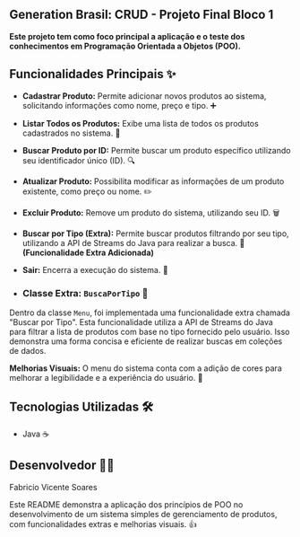 ## Generation Brasil: CRUD - Projeto Final Bloco 1

**Este projeto tem como foco principal a aplicação e o teste dos conhecimentos em Programação Orientada a Objetos (POO).**

## Funcionalidades Principais ✨

* **Cadastrar Produto:** Permite adicionar novos produtos ao sistema, solicitando informações como nome, preço e tipo. ➕
* **Listar Todos os Produtos:** Exibe uma lista de todos os produtos cadastrados no sistema. 📜
* **Buscar Produto por ID:** Permite buscar um produto específico utilizando seu identificador único (ID). 🔍
* **Atualizar Produto:** Possibilita modificar as informações de um produto existente, como preço ou nome. ✏️
* **Excluir Produto:** Remove um produto do sistema, utilizando seu ID. 🗑️
* **Buscar por Tipo (Extra):** Permite buscar produtos filtrando por seu tipo, utilizando a API de Streams do Java para realizar a busca. 🔎 **(Funcionalidade Extra Adicionada)**
* **Sair:** Encerra a execução do sistema. 👋

* ### Classe Extra: `BuscaPorTipo` 🌟
Dentro da classe `Menu`, foi implementada uma funcionalidade extra chamada "Buscar por Tipo". 
Esta funcionalidade utiliza a API de Streams do Java para filtrar a lista de produtos com base no tipo fornecido pelo usuário. 
Isso demonstra uma forma concisa e eficiente de realizar buscas em coleções de dados.

**Melhorias Visuais:** O menu do sistema conta com a adição de cores para melhorar a legibilidade e a experiência do usuário. 🌈

## Tecnologias Utilizadas 🛠️

* Java ☕

## Desenvolvedor 🧑‍💻

Fabricio Vicente Soares

Este README demonstra a aplicação dos princípios de POO no desenvolvimento de um sistema simples de gerenciamento de produtos, com funcionalidades extras e melhorias visuais. 👍
